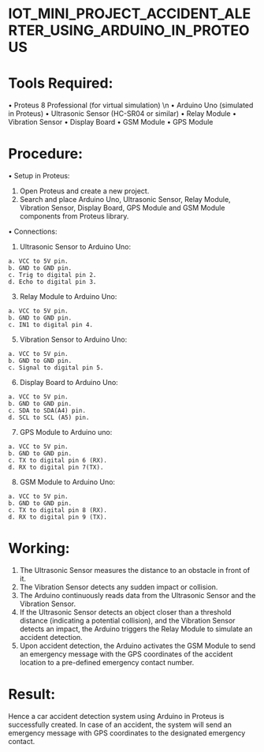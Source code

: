 # IOT_MINI_PROJECT_ACCIDENT_ALERTER_USING_ARDUINO_IN_PROTEOUS

# Tools Required:
• Proteus 8 Professional (for virtual simulation) \n
• Arduino Uno (simulated in Proteus)
• Ultrasonic Sensor (HC-SR04 or similar)
• Relay Module
• Vibration Sensor
• Display Board
• GSM Module
• GPS Module

# Procedure:
• Setup in Proteus:
  1. Open Proteus and create a new project.
  2. Search and place Arduino Uno, Ultrasonic Sensor, Relay Module, Vibration Sensor, Display Board, GPS Module and GSM Module components from Proteus library.

• Connections:
  1. Ultrasonic Sensor to Arduino Uno:
     
    a. VCC to 5V pin.
    b. GND to GND pin.
    c. Trig to digital pin 2.
    d. Echo to digital pin 3.
    
  3. Relay Module to Arduino Uno:
     
    a. VCC to 5V pin.
    b. GND to GND pin.
    c. IN1 to digital pin 4.
    
  5. Vibration Sensor to Arduino Uno:

    a. VCC to 5V pin.
    b. GND to GND pin.
    c. Signal to digital pin 5.

  6. Display Board to Arduino Uno:

    a. VCC to 5V pin.
    b. GND to GND pin.
    c. SDA to SDA(A4) pin.
    d. SCL to SCL (A5) pin.

  7. GPS Module to Arduino uno:

    a. VCC to 5V pin.
    b. GND to GND pin.
    c. TX to digital pin 6 (RX).
    d. RX to digital pin 7(TX).

  8. GSM Module to Arduino Uno:

    a. VCC to 5V pin.
    b. GND to GND pin.
    c. TX to digital pin 8 (RX).
    d. RX to digital pin 9 (TX).

# Working:
1. The Ultrasonic Sensor measures the distance to an obstacle in front of it.
2. The Vibration Sensor detects any sudden impact or collision.
3. The Arduino continuously reads data from the Ultrasonic Sensor and the Vibration Sensor.
4. If the Ultrasonic Sensor detects an object closer than a threshold distance (indicating a potential collision), and the Vibration Sensor detects an impact, the Arduino triggers the Relay Module to simulate an accident detection.
5. Upon accident detection, the Arduino activates the GSM Module to send an emergency message with the GPS coordinates of the accident location to a pre-defined emergency contact number.

# Result:
Hence a car accident detection system using Arduino in Proteus is successfully created. In case of an accident, the system will send an emergency message with GPS coordinates to the designated emergency contact. 

